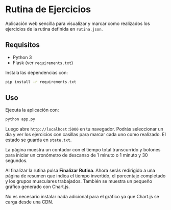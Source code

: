 # Rutina de Ejercicios

Aplicación web sencilla para visualizar y marcar como realizados los ejercicios de la rutina definida en `rutina.json`.

## Requisitos

- Python 3
- Flask (ver `requirements.txt`)

Instala las dependencias con:

```bash
pip install -r requirements.txt
```

## Uso

Ejecuta la aplicación con:

```bash
python app.py
```

Luego abre `http://localhost:5000` en tu navegador. Podrás seleccionar un día y ver los ejercicios con casillas para marcar cada uno como realizado. El estado se guarda en `state.txt`.

La página muestra un contador con el tiempo total transcurrido y botones para iniciar un cronómetro de descanso de 1 minuto o 1 minuto y 30 segundos.

Al finalizar la rutina pulsa **Finalizar Rutina**. Ahora serás redirigido a una
página de resumen que indica el tiempo invertido, el porcentaje completado y los
grupos musculares trabajados. También se muestra un pequeño gráfico generado con
Chart.js.

No es necesario instalar nada adicional para el gráfico ya que Chart.js se
carga desde una CDN.
